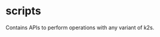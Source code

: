 <!--
SPDX-FileCopyrightText: © 2023 Siemens Healthcare GmbH
SPDX-License-Identifier: MIT
-->

# **scripts**

Contains APIs to perform operations with any variant of k2s.